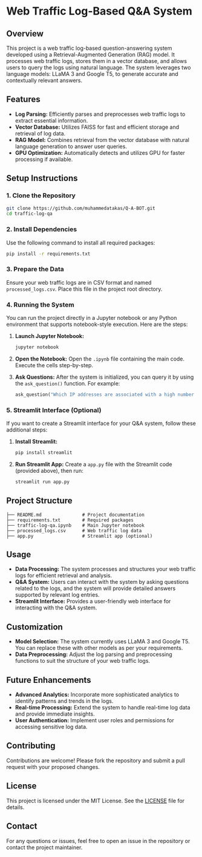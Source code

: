 
# **Web Traffic Log-Based Q&A System**

## **Overview**
This project is a web traffic log-based question-answering system developed using a Retrieval-Augmented Generation (RAG) model. It processes web traffic logs, stores them in a vector database, and allows users to query the logs using natural language. The system leverages two language models: LLaMA 3 and Google T5, to generate accurate and contextually relevant answers.

## **Features**
- **Log Parsing:** Efficiently parses and preprocesses web traffic logs to extract essential information.
- **Vector Database:** Utilizes FAISS for fast and efficient storage and retrieval of log data.
- **RAG Model:** Combines retrieval from the vector database with natural language generation to answer user queries.
- **GPU Optimization:** Automatically detects and utilizes GPU for faster processing if available.

## **Setup Instructions**

### **1. Clone the Repository**
```bash
git clone https://github.com/muhammedatakas/Q-A-BOT.git
cd traffic-log-qa
```

### **2. Install Dependencies**
Use the following command to install all required packages:
```bash
pip install -r requirements.txt
```

### **3. Prepare the Data**
Ensure your web traffic logs are in CSV format and named `processed_logs.csv`. Place this file in the project root directory.

### **4. Running the System**
You can run the project directly in a Jupyter notebook or any Python environment that supports notebook-style execution. Here are the steps:

1. **Launch Jupyter Notebook:**
   ```bash
   jupyter notebook
   ```

2. **Open the Notebook:**
   Open the `.ipynb` file containing the main code. Execute the cells step-by-step.

3. **Ask Questions:**
   After the system is initialized, you can query it by using the `ask_question()` function. For example:
   ```python
   ask_question("Which IP addresses are associated with a high number of failed login attempts?")
   ```

### **5. Streamlit Interface (Optional)**
If you want to create a Streamlit interface for your Q&A system, follow these additional steps:

1. **Install Streamlit:**
   ```bash
   pip install streamlit
   ```

2. **Run Streamlit App:**
   Create a `app.py` file with the Streamlit code (provided above), then run:
   ```bash
   streamlit run app.py
   ```

## **Project Structure**
```
├── README.md               # Project documentation
├── requirements.txt        # Required packages
├── traffic-log-qa.ipynb    # Main Jupyter notebook
├── processed_logs.csv      # Web traffic log data
├── app.py                  # Streamlit app (optional)
```

## **Usage**
- **Data Processing:** The system processes and structures your web traffic logs for efficient retrieval and analysis.
- **Q&A System:** Users can interact with the system by asking questions related to the logs, and the system will provide detailed answers supported by relevant log entries.
- **Streamlit Interface:** Provides a user-friendly web interface for interacting with the Q&A system.

## **Customization**
- **Model Selection:** The system currently uses LLaMA 3 and Google T5. You can replace these with other models as per your requirements.
- **Data Preprocessing:** Adjust the log parsing and preprocessing functions to suit the structure of your web traffic logs.

## **Future Enhancements**
- **Advanced Analytics:** Incorporate more sophisticated analytics to identify patterns and trends in the logs.
- **Real-time Processing:** Extend the system to handle real-time log data and provide immediate insights.
- **User Authentication:** Implement user roles and permissions for accessing sensitive log data.

## **Contributing**
Contributions are welcome! Please fork the repository and submit a pull request with your proposed changes.

## **License**
This project is licensed under the MIT License. See the [LICENSE](LICENSE) file for details.

## **Contact**
For any questions or issues, feel free to open an issue in the repository or contact the project maintainer.
